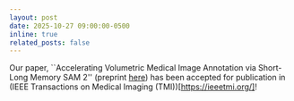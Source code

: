```yaml
---
layout: post
date: 2025-10-27 09:00:00-0500
inline: true
related_posts: false
---
```


Our paper, ``Accelerating Volumetric Medical Image Annotation via Short-Long Memory SAM 2'' (preprint [here](https://arxiv.org/abs/2505.01854)) has been accepted for publication in (IEEE Transactions on Medical Imaging (TMI))[https://ieeetmi.org/]!